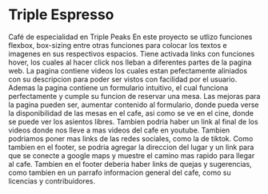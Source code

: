 # Triple Espresso

Café de especialidad en Triple Peaks
En este proyecto se utlizo funciones flexbox, box-sizing entre otras funciones para colocar los textos e imagenes en sus respectivos espacios. Tiene activada links con funciones hover, los cuales al hacer click nos lleban a diferentes partes de la pagina web. La pagina contiene videos los cuales estan pefectamente aliniados con su descripcion para poder ser vistos con facilidad por el usuario. Ademas la pagina contiene un formulario intuitivo, el cual funciona perfectamente y cumple su funcion de reservar una mesa.
Las mejoras para la pagina pueden ser, aumentar contenido al formulario, donde pueda verse la disponibilidad de las mesas en el cafe, asi como se ve en el cine, donde se puede ver los asientos libres. Tambien podria haber un link al final de los videos donde nos lleve a mas videos del cafe en youtube. Tambien podriamos poner mas links de las redes sociales, como la de tiktok. Como tambien en el footer, se podria agregar la direccion del lugar y un link para que se conecte a google maps y muestre el camino mas rapido para llegar al cafe. Tambien en el footer deberia haber links de quejas y sugerencias, como tambien en un parrafo informacion general del cafe, como su licencias y contribuidores.

